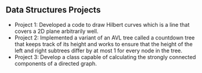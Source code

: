 ## Data Structures Projects 
- Project 1: Developed a code to draw Hilbert curves which is a line that covers a 2D plane arbitrarily well.
- Project 2: Implemented a variant of an AVL tree called a countdown tree that keeps track of its height and works to ensure that the height of the left and right subtrees differ by at most 1 for every node in the tree. 
- Project 3: Develop a class capable of calculating the strongly connected components of a directed graph. 
